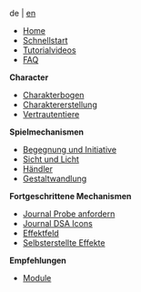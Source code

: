 
de | [en](Home)

* [Home](de-Home)
* [Schnellstart](de-DSA_5_Welt_erstellen)
* [Tutorialvideos](de-tutorials)
* [FAQ](de-FAQ)

**Character**
* [Charakterbogen](de-Charakterbogen)
* [Charaktererstellung](de-Charaktererstellung)
* [Vertrautentiere](de-Vertrautentiere)

**Spielmechanismen**
* [Begegnung und Initiative](de-Begegnung_und_Initiative)
* [Sicht und Licht](de-Sicht_und_Licht)
* [Händler](de-Haendler)
* [Gestaltwandlung](de-Gestaltwandlung)

**Fortgeschrittene Mechanismen**
* [Journal Probe anfordern](de-Journal-probe_anfordern)
* [Journal DSA Icons](de-Journal-DSA_Icons_Auge)
* [Effektfeld](de-Effekt_Feld)
* [Selbsterstellte Effekte](de-Selbst-erstellte-Effekte)

**Empfehlungen**
* [Module](de-Module)



